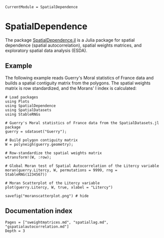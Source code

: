 ```@meta
CurrentModule = SpatialDependence
```

# SpatialDependence

The package [SpatialDependence.jl](https://github.com/javierbarbero/SpatialDependence.jl) is a Julia package for spatial dependence (spatial autocorrelation), spatial weights matrices, and exploratory spatial data analysis (ESDA).

## Example

The following example reads Guerry's Moral statistics of France data and builds a spatial contiguity matrix from the polygons. The spatial weights matrix is row standardized, and the Morans' I index is calculated:

```@example intro
# Load packages
using Plots
using SpatialDependence
using SpatialDatasets
using StableRNGs

# Guerry's Moral statistics of France data from the SpatialDatasets.jl package
guerry = sdataset("Guerry");

# Build polygon contiguity matrix
W = polyneigh(guerry.geometry);
```

```@example intro
# Row-standardize the spatial weights matrix
wtransform!(W, :row);

# Global Moran test of Spatial Autocorrelation of the Litercy variable
moran(guerry.Litercy, W, permutations = 9999, rng = StableRNG(1234567))
```

```@example intro
# Moran Scatterplot of the Litercy variable
plot(guerry.Litercy, W, true, xlabel = "Litercy")
```

```@example intro
savefig("moranscatterplot.png") # hide
```

## Documentation index

```@contents
Pages = ["sweightmatrices.md", "spatiallag.md", "gspatialautocorrelation.md"]
Depth = 3
```
